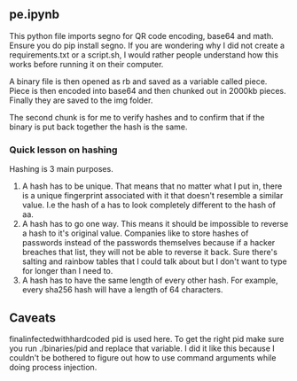 ## pe.ipynb

This python file imports segno for QR code encoding, base64 and math. Ensure you do pip install segno. If you are wondering why I did not create a requirements.txt or a script.sh, I would rather people understand how this works before running it on their computer. 

A binary file is then opened as rb and saved as a variable called piece. Piece is then encoded into base64 and then chunked out in 2000kb pieces. Finally they are saved to the img folder. 

The second chunk is for me to verify hashes and to confirm that if the binary is put back together the hash is the same. 

### Quick lesson on hashing
Hashing is 3 main purposes. 
1) A hash has to be unique. That means that no matter what I put in, there is a unique fingerprint associated with it that doesn't resemble a similar value. I.e the hash of a has to look completely different to the hash of aa.
2) A hash has to go one way. This means it should be impossible to reverse a hash to it's original value. Companies like to store hashes of passwords instead of the passwords themselves because if a hacker breaches that list, they will not be able to reverse it back. Sure there's salting and rainbow tables that I could talk about but I don't want to type for longer than I need to.
3) A hash has to have the same length of every other hash. For example, every sha256 hash will have a length of 64 characters. 


## Caveats
finalinfectedwithhardcoded pid is used here. To get the right pid make sure you run ./binaries/pid and replace that variable. I did it like this because I couldn't be bothered to figure out how to use command arguments while doing process injection. 



